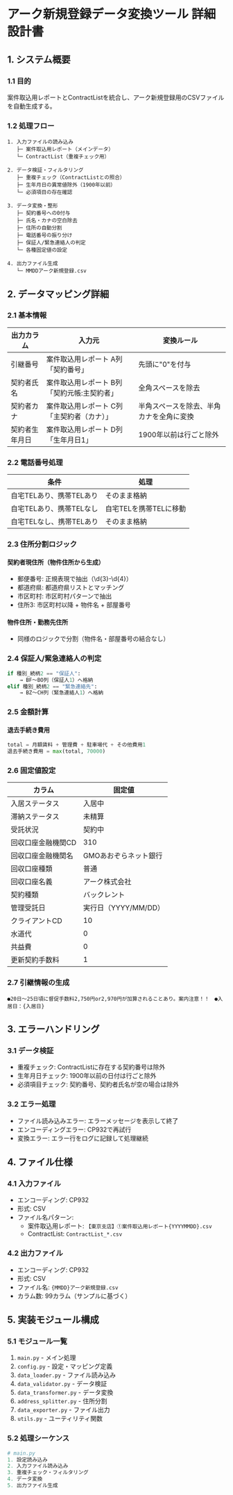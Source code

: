 # アーク新規登録データ変換ツール 詳細設計書

## 1. システム概要

### 1.1 目的
案件取込用レポートとContractListを統合し、アーク新規登録用のCSVファイルを自動生成する。

### 1.2 処理フロー
```
1. 入力ファイルの読み込み
   ├─ 案件取込用レポート（メインデータ）
   └─ ContractList（重複チェック用）

2. データ検証・フィルタリング
   ├─ 重複チェック（ContractListとの照合）
   ├─ 生年月日の異常値除外（1900年以前）
   └─ 必須項目の存在確認

3. データ変換・整形
   ├─ 契約番号への0付与
   ├─ 氏名・カナの空白除去
   ├─ 住所の自動分割
   ├─ 電話番号の振り分け
   ├─ 保証人/緊急連絡人の判定
   └─ 各種固定値の設定

4. 出力ファイル生成
   └─ MMDDアーク新規登録.csv
```

## 2. データマッピング詳細

### 2.1 基本情報
| 出力カラム | 入力元 | 変換ルール |
|-----------|--------|------------|
| 引継番号 | 案件取込用レポート A列「契約番号」 | 先頭に"0"を付与 |
| 契約者氏名 | 案件取込用レポート B列「契約元帳:主契約者」 | 全角スペースを除去 |
| 契約者カナ | 案件取込用レポート C列「主契約者（カナ）」 | 半角スペースを除去、半角カナを全角に変換 |
| 契約者生年月日 | 案件取込用レポート D列「生年月日1」 | 1900年以前は行ごと除外 |

### 2.2 電話番号処理
| 条件 | 処理 |
|------|------|
| 自宅TELあり、携帯TELあり | そのまま格納 |
| 自宅TELあり、携帯TELなし | 自宅TELを携帯TELに移動 |
| 自宅TELなし、携帯TELあり | そのまま格納 |

### 2.3 住所分割ロジック
#### 契約者現住所（物件住所から生成）
- 郵便番号: 正規表現で抽出（\\d{3}-\\d{4}）
- 都道府県: 都道府県リストとマッチング
- 市区町村: 市区町村パターンで抽出
- 住所3: 市区町村以降 + 物件名 + 部屋番号

#### 物件住所・勤務先住所
- 同様のロジックで分割（物件名・部屋番号の結合なし）

### 2.4 保証人/緊急連絡人の判定
```python
if 種別_続柄2 == "保証人":
    → BF～BO列（保証人1）へ格納
elif 種別_続柄2 == "緊急連絡先":
    → BZ～CH列（緊急連絡人1）へ格納
```

### 2.5 金額計算
#### 退去手続き費用
```python
total = 月額賃料 + 管理費 + 駐車場代 + その他費用1
退去手続き費用 = max(total, 70000)
```

### 2.6 固定値設定
| カラム | 固定値 |
|--------|--------|
| 入居ステータス | 入居中 |
| 滞納ステータス | 未精算 |
| 受託状況 | 契約中 |
| 回収口座金融機関CD | 310 |
| 回収口座金融機関名 | GMOあおぞらネット銀行 |
| 回収口座種類 | 普通 |
| 回収口座名義 | アーク株式会社 |
| 契約種類 | バックレント |
| 管理受託日 | 実行日（YYYY/MM/DD） |
| クライアントCD | 10 |
| 水道代 | 0 |
| 共益費 | 0 |
| 更新契約手数料 | 1 |

### 2.7 引継情報の生成
```
●20日～25日頃に督促手数料2,750円or2,970円が加算されることあり。案内注意！！　●入居日：{入居日}
```

## 3. エラーハンドリング

### 3.1 データ検証
- 重複チェック: ContractListに存在する契約番号は除外
- 生年月日チェック: 1900年以前の日付は行ごと除外
- 必須項目チェック: 契約番号、契約者氏名が空の場合は除外

### 3.2 エラー処理
- ファイル読み込みエラー: エラーメッセージを表示して終了
- エンコーディングエラー: CP932で再試行
- 変換エラー: エラー行をログに記録して処理継続

## 4. ファイル仕様

### 4.1 入力ファイル
- エンコーディング: CP932
- 形式: CSV
- ファイル名パターン:
  - 案件取込用レポート: `【東京支店】①案件取込用レポート{YYYYMMDD}.csv`
  - ContractList: `ContractList_*.csv`

### 4.2 出力ファイル
- エンコーディング: CP932
- 形式: CSV
- ファイル名: `{MMDD}アーク新規登録.csv`
- カラム数: 99カラム（サンプルに基づく）

## 5. 実装モジュール構成

### 5.1 モジュール一覧
1. `main.py` - メイン処理
2. `config.py` - 設定・マッピング定義
3. `data_loader.py` - ファイル読み込み
4. `data_validator.py` - データ検証
5. `data_transformer.py` - データ変換
6. `address_splitter.py` - 住所分割
7. `data_exporter.py` - ファイル出力
8. `utils.py` - ユーティリティ関数

### 5.2 処理シーケンス
```python
# main.py
1. 設定読み込み
2. 入力ファイル読み込み
3. 重複チェック・フィルタリング
4. データ変換
5. 出力ファイル生成
```